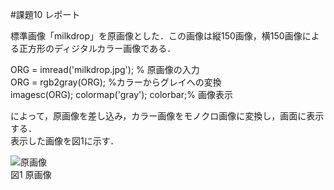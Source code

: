 #課題10 レポート  

標準画像「milkdrop」を原画像とした．この画像は縦150画像，横150画像による正方形のディジタルカラー画像である．  

ORG = imread('milkdrop.jpg'); % 原画像の入力  
ORG = rgb2gray(ORG); %カラーからグレイへの変換  
imagesc(ORG); colormap('gray'); colorbar;% 画像表示  

によって，原画像を差し込み，カラー画像をモノクロ画像に変換し，画面に表示する．  
表示した画像を図1に示す．  

![原画像](https://github.com/ShujiUno/kadai/blob/master/image/kadai10-1.png)  
図1 原画像  
